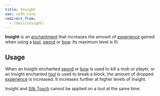 ```yaml
---
title: Insight
nav: cofh-core
redirect_from:
  - /docs/insight/
---
```


**Insight** is an [enchantment](https://minecraft.gamepedia.com/Enchanting) that
increases the amount of [experience](https://minecraft.gamepedia.com/Experience)
gained when using a [tool](https://minecraft.gamepedia.com/Tools),
[sword](https://minecraft.gamepedia.com/Sword) or
[bow](https://minecraft.gamepedia.com/Bow). Its maximum level is III.


Usage
-----

When an Insight enchanted [sword](https://minecraft.gamepedia.com/Sword) or
[bow](https://minecraft.gamepedia.com/Bow) is used to kill a mob or player, or
an Insight enchanted [tool](https://minecraft.gamepedia.com/Tools) is used to
break a block, the amount of dropped
[experience](https://minecraft.gamepedia.com/Experience) is increased. It
increases further at higher levels of Insight.

Insight and [Silk Touch](https://minecraft.gamepedia.com/Enchanting#Silk_Touch)
cannot be applied on a tool at the same time.
